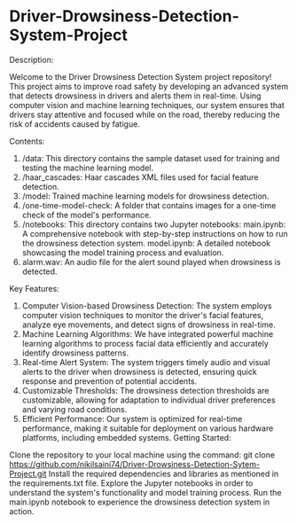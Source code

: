 # Driver-Drowsiness-Detection-System-Project

 Description:

Welcome to the Driver Drowsiness Detection System project repository! This project aims to improve road safety by developing an advanced system that detects drowsiness in drivers and alerts them in real-time. Using computer vision and machine learning techniques, our system ensures that drivers stay attentive and focused while on the road, thereby reducing the risk of accidents caused by fatigue.

Contents:

1) /data: This directory contains the sample dataset used for training and testing the machine learning model.
2) /haar_cascades: Haar cascades XML files used for facial feature detection.
3) /model: Trained machine learning models for drowsiness detection.
4) /one-time-model-check: A folder that contains images for a one-time check of the model's performance.
5) /notebooks: This directory contains two Jupyter notebooks:
    main.ipynb: A comprehensive notebook with step-by-step instructions on how to run the drowsiness detection system.
    model.ipynb: A detailed notebook showcasing the model training process and evaluation.
6) alarm.wav: An audio file for the alert sound played when drowsiness is detected.

Key Features:
1) Computer Vision-based Drowsiness Detection: The system employs computer vision techniques to monitor the driver's facial features, analyze eye movements, and detect signs of drowsiness in real-time.
2) Machine Learning Algorithms: We have integrated powerful machine learning algorithms to process facial data efficiently and accurately identify drowsiness patterns.
3) Real-time Alert System: The system triggers timely audio and visual alerts to the driver when drowsiness is detected, ensuring quick response and prevention of potential accidents.
4) Customizable Thresholds: The drowsiness detection thresholds are customizable, allowing for adaptation to individual driver preferences and varying road conditions.
5) Efficient Performance: Our system is optimized for real-time performance, making it suitable for deployment on various hardware platforms, including embedded systems.
Getting Started:

Clone the repository to your local machine using the command: git clone https://github.com/nikilsaini74/Driver-Drowsiness-Detection-Sytem-Project.git
Install the required dependencies and libraries as mentioned in the requirements.txt file.
Explore the Jupyter notebooks in order to understand the system's functionality and model training process.
Run the main.ipynb notebook to experience the drowsiness detection system in action.
